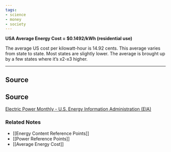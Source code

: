 ```yaml
---
tags:
- science
- money
- society
---
```

**USA Average Energy Cost = $0.1492/kWh (residential use)**

The average US cost per kilowatt-hour is 14.92 cents. This average varies from state to state. Most states are slightly lower. The average is brought up by a few states where it’s x2-x3 higher.

---

## Source

## Source

[Electric Power Monthly - U.S. Energy Information Administration (EIA)](https://www.eia.gov/electricity/monthly/epm_table_grapher.php?t=epmt_5_6_a)

### Related Notes
- [[Energy Content Reference Points]] 
- [[Power Reference Points]] 
- [[Average Energy Cost]]